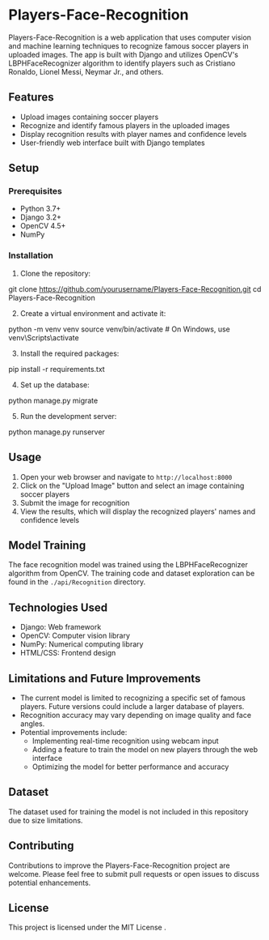# Players-Face-Recognition

Players-Face-Recognition is a web application that uses computer vision and machine learning techniques to recognize famous soccer players in uploaded images. The app is built with Django and utilizes OpenCV's LBPHFaceRecognizer algorithm to identify players such as Cristiano Ronaldo, Lionel Messi, Neymar Jr., and others.

## Features

- Upload images containing soccer players
- Recognize and identify famous players in the uploaded images
- Display recognition results with player names and confidence levels
- User-friendly web interface built with Django templates

## Setup

### Prerequisites

- Python 3.7+
- Django 3.2+
- OpenCV 4.5+
- NumPy

### Installation

1. Clone the repository:

git clone https://github.com/yourusername/Players-Face-Recognition.git
cd Players-Face-Recognition


2. Create a virtual environment and activate it:

python -m venv venv
source venv/bin/activate  # On Windows, use venv\Scripts\activate


3. Install the required packages:

pip install -r requirements.txt


4. Set up the database:

python manage.py migrate


5. Run the development server:

python manage.py runserver


## Usage

1. Open your web browser and navigate to `http://localhost:8000`
2. Click on the "Upload Image" button and select an image containing soccer players
3. Submit the image for recognition
4. View the results, which will display the recognized players' names and confidence levels

## Model Training

The face recognition model was trained using the LBPHFaceRecognizer algorithm from OpenCV. The training code and dataset exploration can be found in the `./api/Recognition` directory.

## Technologies Used

- Django: Web framework
- OpenCV: Computer vision library
- NumPy: Numerical computing library
- HTML/CSS: Frontend design

## Limitations and Future Improvements

- The current model is limited to recognizing a specific set of famous players. Future versions could include a larger database of players.
- Recognition accuracy may vary depending on image quality and face angles.
- Potential improvements include:
  - Implementing real-time recognition using webcam input
  - Adding a feature to train the model on new players through the web interface
  - Optimizing the model for better performance and accuracy

## Dataset

The dataset used for training the model is not included in this repository due to size limitations.

## Contributing

Contributions to improve the Players-Face-Recognition project are welcome. Please feel free to submit pull requests or open issues to discuss potential enhancements.

## License

This project is licensed under the MIT License .
